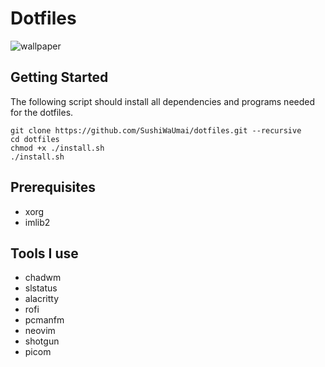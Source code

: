 # Dotfiles
![wallpaper](https://github.com/SushiWaUmai/dotfiles/assets/54822569/b9837b7e-8ea3-48d5-af8d-44c199ec93cf)

## Getting Started
The following script should install all dependencies and programs needed for the dotfiles.
```
git clone https://github.com/SushiWaUmai/dotfiles.git --recursive
cd dotfiles
chmod +x ./install.sh
./install.sh
```

## Prerequisites
- xorg 
- imlib2

## Tools I use

- chadwm
- slstatus
- alacritty
- rofi
- pcmanfm
- neovim
- shotgun
- picom
